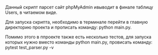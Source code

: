 Данный скрипт парсет сайт phpMyAdmin ивыводит в финале
таблицу Users, в читаемом виде.

Для запуска скрипта,
необходимо в терминале перейти в главную директорию проекта
и прописать команду: python main.py.

Помимо этого в ппроекте также есть несколько тестов,
для запуска которых нужно вместо команды python main.py,
провисать команду: pytest test_parser.py -v